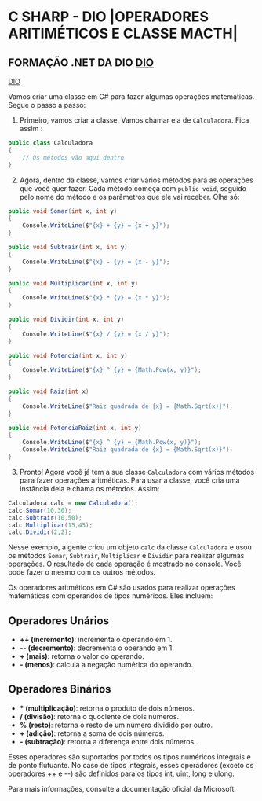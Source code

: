 

# C SHARP - DIO |OPERADORES ARITIMÉTICOS E CLASSE MACTH|

## FORMAÇÃO .NET DA DIO [DIO](https://dio.me/curso-dot-net/AFY84PUWVGH8)

[DIO](https://dio.me/curso-dot-net/AFY84PUWVGH8)


Vamos criar uma classe em C# para fazer algumas operações matemáticas. Segue o passo a passo:

1. Primeiro, vamos criar a classe. Vamos chamar ela de `Calculadora`. Fica assim :

```csharp
public class Calculadora
{
    // Os métodos vão aqui dentro
}
```

2. Agora, dentro da classe, vamos criar vários métodos para as operações que você quer fazer. Cada método começa com `public void`, seguido pelo nome do método e os parâmetros que ele vai receber. Olha só:

```csharp
public void Somar(int x, int y)
{
    Console.WriteLine($"{x} + {y} = {x + y}");
}

public void Subtrair(int x, int y)
{
    Console.WriteLine($"{x} - {y} = {x - y}");
}

public void Multiplicar(int x, int y)
{
    Console.WriteLine($"{x} * {y} = {x * y}");
}

public void Dividir(int x, int y)
{
    Console.WriteLine($"{x} / {y} = {x / y}");
}

public void Potencia(int x, int y)
{
    Console.WriteLine($"{x} ^ {y} = {Math.Pow(x, y)}");
}

public void Raiz(int x)
{
    Console.WriteLine($"Raiz quadrada de {x} = {Math.Sqrt(x)}");
}

public void PotenciaRaiz(int x, int y)
{
    Console.WriteLine($"{x} ^ {y} = {Math.Pow(x, y)}");
    Console.WriteLine($"Raiz quadrada de {x} = {Math.Sqrt(x)}");
}
```

3. Pronto! Agora você já tem a sua classe `Calculadora` com vários métodos para fazer operações aritméticas. Para usar a classe, você cria uma instância dela e chama os métodos. Assim:

```csharp
Calculadora calc = new Calculadora();
calc.Somar(10,30);
calc.Subtrair(10,50);
calc.Multiplicar(15,45);
calc.Dividir(2,2);
```

Nesse exemplo, a gente criou um objeto `calc` da classe `Calculadora` e usou os métodos `Somar`, `Subtrair`, `Multiplicar` e `Dividir` para realizar algumas operações. O resultado de cada operação é mostrado no console. Você pode fazer o mesmo com os outros métodos.

Os operadores aritméticos em C# são usados para realizar operações matemáticas com operandos de tipos numéricos. Eles incluem:

## Operadores Unários

- **++ (incremento)**: incrementa o operando em 1.
- **-- (decremento)**: decrementa o operando em 1.
- **+ (mais)**: retorna o valor do operando.
- **- (menos)**: calcula a negação numérica do operando.

## Operadores Binários

- **\* (multiplicação)**: retorna o produto de dois números.
- **/ (divisão)**: retorna o quociente de dois números.
- **% (resto)**: retorna o resto de um número dividido por outro.
- **+ (adição)**: retorna a soma de dois números.
- **- (subtração)**: retorna a diferença entre dois números.

Esses operadores são suportados por todos os tipos numéricos integrais e de ponto flutuante. No caso de tipos integrais, esses operadores (exceto os operadores ++ e --) são definidos para os tipos int, uint, long e ulong.

Para mais informações, consulte a documentação oficial da Microsoft.
